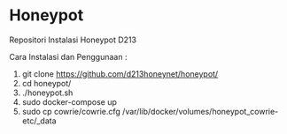 # Honeypot
Repositori Instalasi Honeypot D213

Cara Instalasi dan Penggunaan :
1. git clone https://github.com/d213honeynet/honeypot/
2. cd honeypot/
3. ./honeypot.sh
4. sudo docker-compose up
5. sudo cp cowrie/cowrie.cfg /var/lib/docker/volumes/honeypot_cowrie-etc/_data
